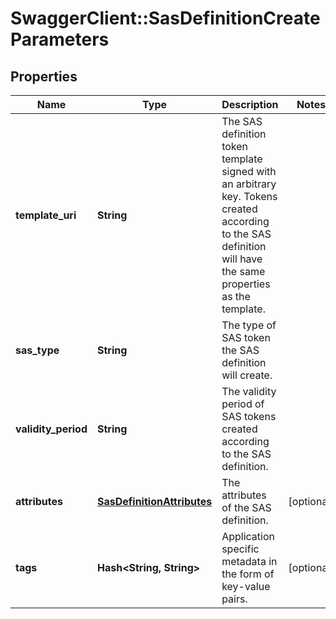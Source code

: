 # SwaggerClient::SasDefinitionCreateParameters

## Properties
Name | Type | Description | Notes
------------ | ------------- | ------------- | -------------
**template_uri** | **String** | The SAS definition token template signed with an arbitrary key.  Tokens created according to the SAS definition will have the same properties as the template. | 
**sas_type** | **String** | The type of SAS token the SAS definition will create. | 
**validity_period** | **String** | The validity period of SAS tokens created according to the SAS definition. | 
**attributes** | [**SasDefinitionAttributes**](SasDefinitionAttributes.md) | The attributes of the SAS definition. | [optional] 
**tags** | **Hash&lt;String, String&gt;** | Application specific metadata in the form of key-value pairs. | [optional] 


